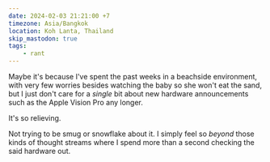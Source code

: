 ```yaml
---
date: 2024-02-03 21:21:00 +7
timezone: Asia/Bangkok
location: Koh Lanta, Thailand
skip_mastodon: true
tags:
    - rant
---
```


Maybe it's because I've spent the past weeks in a beachside environment, with very few worries besides watching the baby
so she won't eat the sand, but I just don't care for a _single_ bit about new hardware announcements such as the Apple
Vision Pro any longer.

It's so relieving.

Not trying to be smug or snowflake about it. I simply feel so _beyond_ those kinds of thought streams where I spend more
than a second checking the said hardware out.
